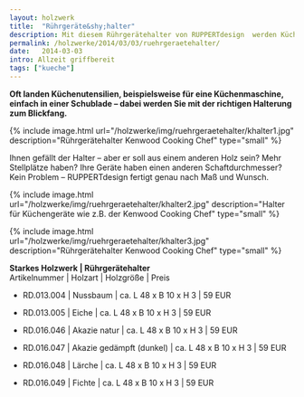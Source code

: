```yaml
---
layout: holzwerk
title:  "Rührgeräte&shy;halter"
description: Mit diesem Rührgerätehalter von RUPPERTdesign  werden Küchenutensilien zum Blickfang! Ihr Rührgerätehalter wird nach Maß und Wunsch gefertigt.
permalink: /holzwerke/2014/03/03/ruehrgeraetehalter/
date:   2014-03-03
intro: Allzeit griffbereit
tags: ["kueche"]
---
```


**Oft landen Küchenutensilien, beispielsweise für eine Küchenmaschine, 
einfach in einer Schublade – dabei werden Sie mit der richtigen Halterung zum Blickfang.** 

{% include image.html url="/holzwerke/img/ruehrgeraetehalter/khalter1.jpg" description="Rührgerätehalter Kenwood Cooking Chef" type="small" %}

Ihnen gefällt der Halter – aber er soll aus einem anderen Holz sein? Mehr Stellplätze haben? 
Ihre Geräte haben einen anderen Schaftdurchmesser? Kein Problem – RUPPERTdesign fertigt genau nach Maß und Wunsch.  

{% include image.html url="/holzwerke/img/ruehrgeraetehalter/khalter2.jpg" description="Halter für Küchengeräte wie z.B. der Kenwood Cooking Chef" type="small" %}

{% include image.html url="/holzwerke/img/ruehrgeraetehalter/khalter3.jpg" description="Rührgerätehalter Kenwood Cooking Chef" type="small" %}


**Starkes Holzwerk  \| Rührgerätehalter**   
Artikelnummer \| Holzart \| Holzgröße \| Preis
     
*	RD.013.004  \| 	Nussbaum \| ca. L 48 x B 10 x H 3 \| 59 EUR
     
*	RD.013.005  \| 	Eiche \| ca. L 48 x B 10 x H 3 \| 59 EUR

*	RD.016.046  \| 	Akazie natur \| ca. L 48 x B 10 x H 3 \| 59 EUR

*	RD.016.047  \| 	Akazie gedämpft (dunkel) \| ca. L 48 x B 10 x H 3 \| 59 EUR

*	RD.016.048  \| 	Lärche \| ca. L 48 x B 10 x H 3 \| 59 EUR

*	RD.016.049  \| 	Fichte \| ca. L 48 x B 10 x H 3 \| 59 EUR